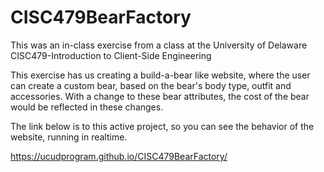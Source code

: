# CISC479BearFactory

This was an in-class exercise from a class at the University of Delaware
CISC479-Introduction to Client-Side Engineering

This exercise has us creating a build-a-bear like website, where the user can create a custom bear, based on the bear's body type, outfit and accessories.  With a change to these bear attributes, the cost of the bear would be reflected in these changes.

The link below is to this active project, so you can see the behavior of the website, running in realtime.

https://ucudprogram.github.io/CISC479BearFactory/
